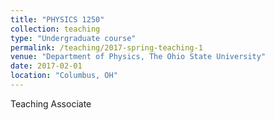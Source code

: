 ```yaml
---
title: "PHYSICS 1250"
collection: teaching
type: "Undergraduate course"
permalink: /teaching/2017-spring-teaching-1
venue: "Department of Physics, The Ohio State University"
date: 2017-02-01
location: "Columbus, OH"
---
```


Teaching Associate

